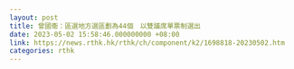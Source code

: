 ```yaml
---
layout: post
title: 曾國衞：區選地方選區劃為44個　以雙議席單票制選出
date: 2023-05-02 15:58:46.000000000 +08:00
link: https://news.rthk.hk/rthk/ch/component/k2/1698818-20230502.htm
categories: rthk
---
```




